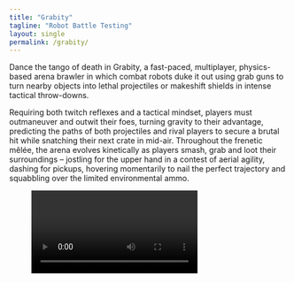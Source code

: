```yaml
---
title: "Grabity"
tagline: "Robot Battle Testing"
layout: single
permalink: /grabity/
---
```


Dance the tango of death in Grabity, a fast-paced, multiplayer, physics-based arena brawler in which combat robots duke it out using grab guns to turn nearby objects into lethal projectiles or makeshift shields in intense tactical throw-downs.

Requiring both twitch reflexes and a tactical mindset, players must outmaneuver and outwit their foes, turning gravity to their advantage, predicting the paths of both projectiles and rival players to secure a brutal hit while snatching their next crate in mid-air. Throughout the frenetic mêlée, the arena evolves kinetically as players smash, grab and loot their surroundings – jostling for the upper hand in a contest of aerial agility, dashing for pickups, hovering momentarily to nail the perfect trajectory and squabbling over the limited environmental ammo.

<figure>
	<video autoplay loop>
		<source src="/assets/videos/gameplay_01.mp4" type="video/mp4">
		Your browser does not support the video tag.
	</video>
</figure>